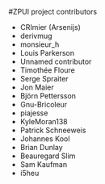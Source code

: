 #ZPUI project contributors

 - CRImier (Arsenijs)
 - derivmug
 - monsieur_h
 - Louis Parkerson
 - Unnamed contributor
 - Timothée Floure
 - Serge Spraiter
 - Jon Maier
 - Björn Pettersson
 - Gnu-Bricoleur
 - piajesse
 - KyleMoran138
 - Patrick Schneeweis
 - Johannes Kool
 - Brian Dunlay
 - Beauregard Slim
 - Sam Kaufman
 - i5heu
